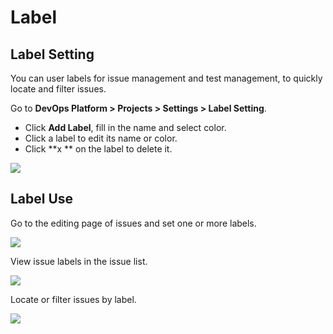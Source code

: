 # Label

## Label Setting

You can user labels for issue management and test management, to quickly locate and filter issues.

Go to **DevOps Platform > Projects > Settings > Label Setting**.

* Click **Add Label**, fill in the name and select color.
* Click a label to edit its name or color.
* Click **x ** on the label to delete it.

![](http://terminus-paas.oss-cn-hangzhou.aliyuncs.com/paas-doc/2022/02/22/7b96e8e7-5c05-45bd-9799-9b5d55fa8fe7.png)

## Label Use

Go to the editing page of issues and set one or more labels.

![](http://terminus-paas.oss-cn-hangzhou.aliyuncs.com/paas-doc/2022/02/22/632f516e-e5e3-49e0-89dc-94059b3a0dc6.png)

View issue labels in the issue list.

![](http://terminus-paas.oss-cn-hangzhou.aliyuncs.com/paas-doc/2022/02/22/1a8d393e-beef-4406-87a4-c0530ba2aa45.png)

Locate or filter issues by label.

![](http://terminus-paas.oss-cn-hangzhou.aliyuncs.com/paas-doc/2022/02/22/90a05fd2-6514-4904-8aad-fe54bb7a571a.png)
